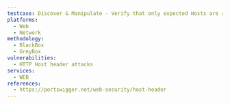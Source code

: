 ```yaml
---
testcase: Discover & Manipulate - Verify that only expected Hosts are accepted; sending a request with Host; evil.com should be rejected. Web (HTTP/HTTPS) service
platforms: 
  - Web
  - Network
methodology: 
  - BlackBox
  - GreyBox
vulnerabilities:
  - HTTP Host header attacks
services:
  - WEB
references:
  - https://portswigger.net/web-security/host-header
---
```

